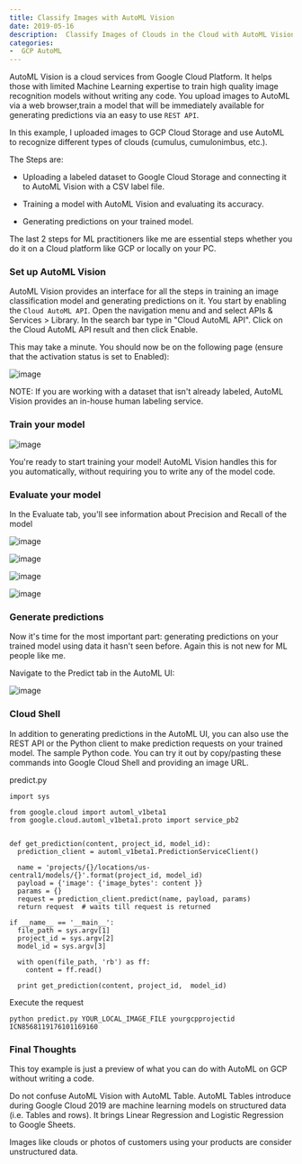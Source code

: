 ```yaml
---
title: Classify Images with AutoML Vision
date: 2019-05-16 
description:  Classify Images of Clouds in the Cloud with AutoML Vision
categories:
-  GCP AutoML
---
```



AutoML Vision is a cloud services from Google Cloud Platform. It helps those with limited Machine Learning expertise to train high quality image recognition models without writing any code. You upload images to AutoML via a web browser,train a model that will be immediately available for generating predictions via an easy to use `REST API`.

In this example, I uploaded images to GCP Cloud Storage and use AutoML to recognize different types of clouds (cumulus, cumulonimbus, etc.).

The Steps are:
- Uploading a labeled dataset to Google Cloud Storage and connecting it to AutoML Vision with a CSV label file.

- Training a model with AutoML Vision and evaluating its accuracy.

- Generating predictions on your trained model.

The last 2 steps for ML practitioners like me are essential steps whether you do it on a Cloud platform like GCP or locally on your PC. 

### Set up AutoML Vision

AutoML Vision provides an interface for all the steps in training an image classification model and generating predictions on it. You start by enabling the `Cloud AutoML API`. Open the navigation menu and and select APIs & Services > Library. In the search bar type in "Cloud AutoML API". Click on the Cloud AutoML API result and then click Enable. 

This may take a minute. You should now be on the following page (ensure that the activation status is set to Enabled):


![image](https://user-images.githubusercontent.com/15719191/57849969-aebe7400-77d4-11e9-8d7e-2d159ee1de52.png)


NOTE: If you are working with a dataset that isn't already labeled, AutoML Vision provides an in-house human labeling service.


### Train your model

![image](https://user-images.githubusercontent.com/15719191/57850157-28eef880-77d5-11e9-8327-697cb328c327.png)


You're ready to start training your model! AutoML Vision handles this for you automatically, without requiring you to write any of the model code.



### Evaluate your model

In the Evaluate tab, you'll see information about Precision and Recall of the model

![image](https://user-images.githubusercontent.com/15719191/57850573-20e38880-77d6-11e9-8d30-8cdbc322d6c8.png)

![image](https://user-images.githubusercontent.com/15719191/57850624-39ec3980-77d6-11e9-86ea-0f7f0616ef54.png)

![image](https://user-images.githubusercontent.com/15719191/57850632-42dd0b00-77d6-11e9-8c4f-0c1200f07f4c.png)

![image](https://user-images.githubusercontent.com/15719191/57850642-496b8280-77d6-11e9-90a5-65f08b63fd80.png)



### Generate predictions

Now it's time for the most important part: generating predictions on your trained model using data it hasn't seen before. Again this is not new for ML people like me.

Navigate to the Predict tab in the AutoML UI:

![image](https://user-images.githubusercontent.com/15719191/57850685-6a33d800-77d6-11e9-81fd-aab4ac5b5773.png)



### Cloud Shell

In addition to generating predictions in the AutoML UI, you can also use the REST API or the Python client to make prediction requests on your trained model. The sample Python code. You can try it out by copy/pasting these commands into Google Cloud Shell and providing an image URL.

predict.py
~~~
import sys

from google.cloud import automl_v1beta1
from google.cloud.automl_v1beta1.proto import service_pb2


def get_prediction(content, project_id, model_id):
  prediction_client = automl_v1beta1.PredictionServiceClient()

  name = 'projects/{}/locations/us-central1/models/{}'.format(project_id, model_id)
  payload = {'image': {'image_bytes': content }}
  params = {}
  request = prediction_client.predict(name, payload, params)
  return request  # waits till request is returned

if __name__ == '__main__':
  file_path = sys.argv[1]
  project_id = sys.argv[2]
  model_id = sys.argv[3]

  with open(file_path, 'rb') as ff:
    content = ff.read()

  print get_prediction(content, project_id,  model_id)
~~~

Execute the request

~~~
python predict.py YOUR_LOCAL_IMAGE_FILE yourgcpprojectid ICN8568119176101169160
~~~

### Final Thoughts

This toy example is just a preview of what you can do with AutoML on GCP without writing a code.   

Do not confuse AutoML Vision with AutoML Table. AutoML Tables introduce during Google Cloud 2019 are machine learning models on structured data (i.e. Tables and rows). It  brings Linear Regression and Logistic Regression to Google Sheets. 

Images like clouds or photos of customers using your products are consider unstructured data. 

